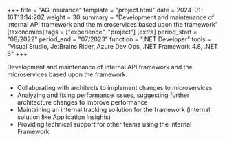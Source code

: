 +++
title = "AG Insurance"
template = "project.html"
date = 2024-01-16T13:14:20Z
weight = 30
summary = "Development and maintenance of internal API framework and the microservices based upon the framework"
[taxonomies]
tags = ["experience", "project"]
[extra]
period_start = "08/2022"
period_end = "07/2023"
function = ".NET Developer"
tools = "Visual Studio, JetBrains Rider, Azure Dev Ops, .NET Framework 4.8, .NET 6"
+++

Development and maintenance of internal API framework and the microservices based upon the framework. 

* Collaborating with architects to implement changes to microservices
* Analyzing and fixing performance issues, suggesting further architecture
changes to improve performance
* Maintaining an internal tracking sollution for the framework (internal
solution like Application Insights)
* Providing technical support for other teams using the internal
Framework